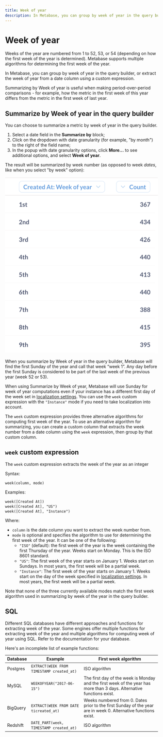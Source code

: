```yaml
---
title: Week of year
description: In Metabase, you can group by week of year in the query builder, or extract the week of year from a date column using a custom expression. Metabase supports multiple algorithms for determining the first week of the year.
---
```


# Week of year

Weeks of the year are numbered from 1 to 52, 53, or 54 (depending on how the first week of the year is determined). Metabase supports multiple algorithms for determining the first week of the year.

In Metabase, you can group by week of year in the query builder, or extract the week of year from a date column using a custom expression.

Summarizing by Week of year is useful when making period-over-period comparisons - for example, how the metric in the first week of this year differs from the metric in the first week of last year.

## Summarize by Week of year in the query builder

You can choose to summarize a metric by week of year in the query builder.

1. Select a date field in the **Summarize by** block;
2. Click on the dropdown with date granularity (for example, "by month") to the right of the field name;
3. In the popup with date granularity options, click **More...** to see additional options, and select **Week of year**.

The result will be summarized by week number (as opposed to week _dates_, like when you select "by week" option):

![Summarize by week of year](../../images/summarize-by-week-of-year.png)

When you summarize by Week of year in the query builder, Metabase will find the first Sunday of the year and call that week “week 1”. Any day before the first Sunday is considered to be part of the last week of the previous year (week 52 or 53).

When using Summarize by Week of year, Metabase will use Sunday for week of year computations even if your instance has a different first day of the week set in [localization settings](../../../configuring-metabase/localization.md). You can use the `week` custom expression with the `"Instance"` mode if you need to take localization into account.

The `week` custom expression provides three alternative algorithms for computing first week of the year. To use an alternative algorithm for summarizing, you can create a custom column that extracts the week number from a date column using the `week` expression, then group by that custom column.

## `week` custom expression

The `week` custom expression extracts the week of the year as an integer

Syntax:

```
week(column, mode)
```

Examples:

```
week([Created At])
week([Created At], "US")
week([Created At], "Instance")
```

Where:

- `column` is the date column you want to extract the week number from.
- `mode` is optional and specifies the algorithm to use for determining the first week of the year. It can be one of the following:
  - `"ISO"` (default): the first week of the year is the week containing the first Thursday of the year. Weeks start on Monday. This is the ISO 8601 standard.
  - `"US"`: The first week of the year starts on January 1. Weeks start on Sundays. In most years, the first week will be a partial week.
  - `"Instance"`: The first week of the year starts on January 1. Weeks start on the day of the week specified in [localization settings](../../../configuring-metabase/localization.md). In most years, the first week will be a partial week.

Note that none of the three currently available modes match the first week algorithm used in summarizing by week of the year in the query builder.

## SQL

Different SQL databases have different approaches and functions for extracting week of the year.
Some engines offer multiple functions for extracting week of the year and multiple algorithms for computing week of year using SQL. Refer to the documentation for your database.

Here's an incomplete list of example functions:

| Database | Example                                   | First week algorithm                                                                                                  |
| -------- | ----------------------------------------- | --------------------------------------------------------------------------------------------------------------------- |
| Postgres | `EXTRACT(WEEK FROM TIMESTAMP created_at)` | ISO algorithm                                                                                                         |
| MySQL    | `WEEKOFYEAR("2017-06-15")`                | The first day of the week is Monday and the first week of the year has more than 3 days. Alternative functions exist. |
| BigQuery | `EXTRACT(WEEK FROM DATE ticreated_at)`    | Weeks numbered from 0. Dates prior to the first Sunday of the year are in week 0. Alternative functions exist.        |
| Redshift | `DATE_PART(week, TIMESTAMP created_at)`   | ISO algorithm                                                                                                         |
